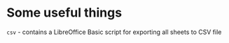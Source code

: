# Some useful things

`csv` - contains a LibreOffice Basic script for exporting all sheets to CSV file